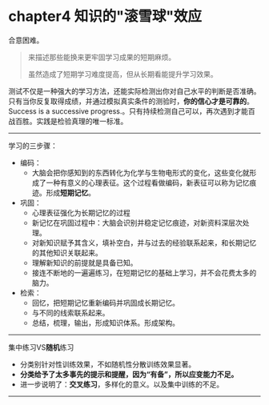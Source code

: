 # chapter4 知识的"滚雪球"效应 

合意困难。

> 来描述那些能换来更牢固学习成果的短期麻烦。
>
> 虽然造成了短期学习难度提高，但从长期看能提升学习效果。





测试不仅是一种强大的学习方法，还能实际检测出你对自己水平的判断是否准确。只有当你反复取得成绩，并通过模拟真实条件的测验时，**你的信心才是可靠的**。Success is a successive progress.。只有持续检测自己可以，再次遇到才能百战百胜。实践是检验真理的唯一标准。



----

学习的三步骤：

- 编码：
  - 大脑会把你感知到的东西转化为化学与生物电形式的变化，这些变化就形成了一种有意义的心理表征。这个过程看做编码，新表征可以称为记忆痕迹。形成**短期记忆**。
- 巩固：
  - 心理表征强化为长期记忆的过程
  - 新记忆在巩固过程中：大脑会识别并稳定记忆痕迹，对新资料深层次处理。
  - 对新知识赋予其含义，填补空白，并与过去的经验联系起来，和长期记忆的其他知识关联起来。
  - 理解新知识的前提就是具备已知。
  - 接连不断地的一遍遍练习，在短期记忆的基础上学习，并不会花费太多的脑力。
- 检索：
  - 回忆，把短期记忆重新编码并巩固成长期记忆。
  - 与不同的线索联系起来。
  - 总结，梳理，输出，形成知识体系。形成架构。



----

集中练习VS**随机**练习

- 分类别针对性训练效果，不如随机性分散训练效果显著。
- **分类给予了太多事先的提示和提醒，因为“有备”，所以应变能力不足。**
- 进一步说明了：**交叉练习**，多样化的意义。以及集中训练的不足。

------


